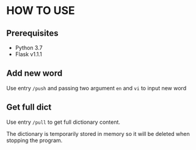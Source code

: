 # HOW TO USE

## Prerequisites

- Python 3.7
- Flask  v1.1.1

## Add new word

Use entry `/push` and passing two argument `en` and `vi` to input new word

## Get full dict

Use entry `/pull` to get full dictionary content.

The dictionary is temporarily stored in memory so it will be deleted when stopping the program.